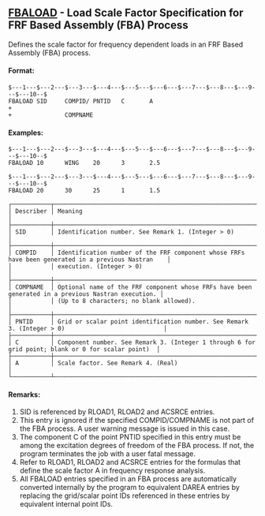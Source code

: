## [FBALOAD](https://help.hexagonmi.com/bundle/MSC_Nastran_2022.4/page/Nastran_Combined_Book/qrg/bulkfgil/TOC.FBALOAD.xhtml) - Load Scale Factor Specification for FRF Based Assembly (FBA) Process

Defines the scale factor for frequency dependent loads in an FRF Based Assembly (FBA) process.

#### Format:

```nastran
$---1---$---2---$---3---$---4---$---5---$---6---$---7---$---8---$---9---$---10--$
FBALOAD SID     COMPID/ PNTID   C       A                               +       
+               COMPNAME                                                        
```

#### Examples:

```nastran
$---1---$---2---$---3---$---4---$---5---$---6---$---7---$---8---$---9---$---10--$
FBALOAD 10      WING    20      3       2.5                                     
```

```nastran
$---1---$---2---$---3---$---4---$---5---$---6---$---7---$---8---$---9---$---10--$
FBALOAD 20      30      25      1       1.5                                     
```

```text
┌───────────┬────────────────────────────────────────────────────────────────────────────────────────────────────┐
│ Describer │ Meaning                                                                                            │
├───────────┼────────────────────────────────────────────────────────────────────────────────────────────────────┤
│ SID       │ Identification number. See Remark 1. (Integer > 0)                                                 │
├───────────┼────────────────────────────────────────────────────────────────────────────────────────────────────┤
│ COMPID    │ Identification number of the FRF component whose FRFs have been generated in a previous Nastran    │
│           │ execution. (Integer > 0)                                                                           │
├───────────┼────────────────────────────────────────────────────────────────────────────────────────────────────┤
│ COMPNAME  │ Optional name of the FRF component whose FRFs have been generated in a previous Nastran execution. │
│           │ (Up to 8 characters; no blank allowed).                                                            │
├───────────┼────────────────────────────────────────────────────────────────────────────────────────────────────┤
│ PNTID     │ Grid or scalar point identification number. See Remark 3. (Integer > 0)                            │
├───────────┼────────────────────────────────────────────────────────────────────────────────────────────────────┤
│ C         │ Component number. See Remark 3. (Integer 1 through 6 for grid point; blank or 0 for scalar point)  │
├───────────┼────────────────────────────────────────────────────────────────────────────────────────────────────┤
│ A         │ Scale factor. See Remark 4. (Real)                                                                 │
└───────────┴────────────────────────────────────────────────────────────────────────────────────────────────────┘
```

#### Remarks:

1. SID is referenced by RLOAD1, RLOAD2 and ACSRCE entries.
2. This entry is ignored if the specified COMPID/COMPNAME is not part of the FBA process. A user warning message is issued in this case.
3. The component C of the point PNTID specified in this entry must be among the excitation degrees of freedom of the FBA process. If not, the program terminates the job with a user fatal message.
4. Refer to RLOAD1, RLOAD2 and ACSRCE entries for the formulas that define the scale factor A in frequency response analysis.
5. All FBALOAD entries specified in an FBA process are automatically converted internally by the program to equivalent DAREA entries by replacing the grid/scalar point IDs referenced in these entries by equivalent internal point IDs.
